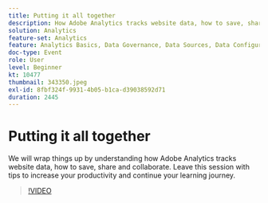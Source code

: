 ```yaml
---
title: Putting it all together
description: How Adobe Analytics tracks website data, how to save, share and collaborate.
solution: Analytics
feature-set: Analytics
feature: Analytics Basics, Data Governance, Data Sources, Data Configuration and Collection
doc-type: Event
role: User
level: Beginner
kt: 10477
thumbnail: 343350.jpeg
exl-id: 8fbf324f-9931-4b05-b1ca-d39038592d71
duration: 2445
---
```

# Putting it all together

We will wrap things up by understanding how Adobe Analytics tracks website data, how to save, share and collaborate. Leave this session with tips to increase your productivity and continue your learning journey.

>[!VIDEO](https://video.tv.adobe.com/v/343350/?quality=12&learn=on)
